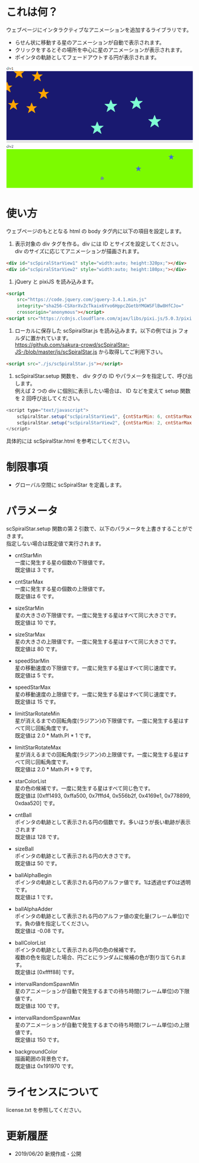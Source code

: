 # これは何？
ウェブページにインタラクティブなアニメーションを追加するライブラリです。  
* らせん状に移動する星のアニメーションが自動で表示されます。
* クリックをするとその場所を中心に星のアニメーションが表示されます。
* ポインタの軌跡としてフェードアウトする円が表示されます。

![Example](readme/scSpiralStarExample.gif "Example")

# 使い方
ウェブページのもととなる html の body タグ内に以下の項目を設定します。  
1. 表示対象の div タグを作る。div には ID とサイズを設定してください。  
div のサイズに応じてアニメーションが描画されます。
```html
<div id="scSpiralStarView1" style="width:auto; height:320px;"></div>
<div id="scSpiralStarView2" style="width:auto; height:180px;"></div>
```
1. jQuery と pixiJS を読み込みます。  
```html
<script
	src="https://code.jquery.com/jquery-3.4.1.min.js"
	integrity="sha256-CSXorXvZcTkaix6Yvo6HppcZGetbYMGWSFlBw8HfCJo="
	crossorigin="anonymous"></script>
<script src="https://cdnjs.cloudflare.com/ajax/libs/pixi.js/5.0.3/pixi.min.js"></script>
```
1. ローカルに保存した scSpiralStar.js を読み込みます。以下の例では js フォルダに置かれています。  
https://github.com/sakura-crowd/scSpiralStar-JS-/blob/master/js/scSpiralStar.js から取得してご利用下さい。
```html
<script src="./js/scSpiralStar.js"></script>
```
1. scSpiralStar.setup 関数を、 div タグの ID やパラメータを指定して、呼び出します。  
例えば 2 つの div に個別に表示したい場合は、 ID などを変えて setup 関数を 2 回呼び出してください。  
```javascript
<script type="text/javascript">
	scSpiralStar.setup("scSpiralStarView1", {cntStarMin: 6, cntStarMax:12});
	scSpiralStar.setup("scSpiralStarView2", {cntStarMin: 2, cntStarMax: 3, backgroundColor:0x7cfc00, ballColorList:[0x00bfff, 0xda70d6]});
</script>
```
具体的には scSpiralStar.html を参考にしてください。  

# 制限事項
* グローバル空間に scSpiralStar を定義します。

# パラメータ
scSpiralStar.setup 関数の第 2 引数で、以下のパラメータを上書きすることができます。  
指定しない場合は既定値で実行されます。  
* cntStarMin  
一度に発生する星の個数の下限値です。  
既定値は 3 です。
* cntStarMax  
一度に発生する星の個数の上限値です。  
既定値は 6 です。
* sizeStarMin  
星の大きさの下限値です。一度に発生する星はすべて同じ大きさです。  
既定値は 10 です。
* sizeStarMax  
星の大きさの上限値です。一度に発生する星はすべて同じ大きさです。  
既定値は 80 です。
* speedStarMin  
星の移動速度の下限値です。一度に発生する星はすべて同じ速度です。  
既定値は 5 です。
* speedStarMax  
星の移動速度の上限値です。一度に発生する星はすべて同じ速度です。  
既定値は 15 です。
* limitStarRotateMin  
星が消えるまでの回転角度(ラジアン)の下限値です。一度に発生する星はすべて同じ回転角度です。  
既定値は 2.0 * Math.PI * 1 です。
* limitStarRotateMax  
星が消えるまでの回転角度(ラジアン)の上限値です。一度に発生する星はすべて同じ回転角度です。  
既定値は 2.0 * Math.PI * 9 です。
* starColorList  
星の色の候補です。一度に発生する星はすべて同じ色です。  
既定値は [0xff1493, 0xffa500, 0x7fffd4, 0x556b2f, 0x4169e1, 0x778899, 0xdaa520] です。

* cntBall  
ポインタの軌跡として表示される円の個数です。多いほうが長い軌跡が表示されます  
既定値は 128 です。
* sizeBall  
ポインタの軌跡として表示される円の大きさです。  
既定値は 50 です。
* ballAlphaBegin  
ポインタの軌跡として表示される円のアルファ値です。1は透過せず0は透明です。  
既定値は 1 です。
* ballAlphaAdder  
ポインタの軌跡として表示される円のアルファ値の変化量(フレーム単位)です。負の値を指定してください。  
既定値は -0.08 です。
* ballColorList  
ポインタの軌跡として表示される円の色の候補です。  
複数の色を指定した場合、円ごとにランダムに候補の色が割り当てられます。  
既定値は [0xffff88] です。

* intervalRandomSpawnMin  
星のアニメーションが自動で発生するまでの待ち時間(フレーム単位)の下限値です。  
既定値は 100 です。
* intervalRandomSpawnMax  
星のアニメーションが自動で発生するまでの待ち時間(フレーム単位)の上限値です。  
既定値は 150 です。

* backgroundColor  
描画範囲の背景色です。  
既定値は 0x191970 です。

# ライセンスについて
license.txt を参照してください。

# 更新履歴
* 2019/06/20 新規作成・公開

